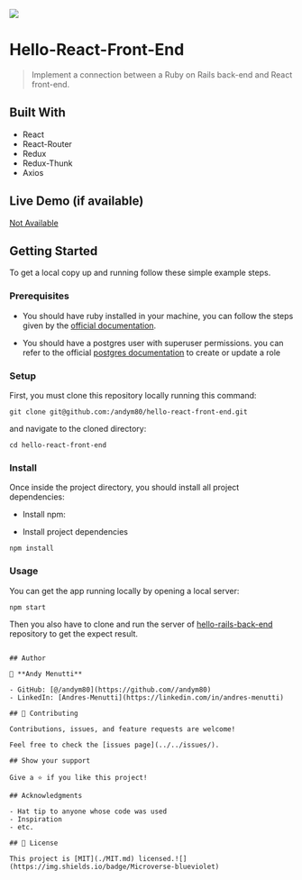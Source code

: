 ![](https://img.shields.io/badge/Microverse-blueviolet)

# Hello-React-Front-End

> Implement a connection between a Ruby on Rails back-end and React front-end.


## Built With

- React
- React-Router
- Redux
- Redux-Thunk
- Axios



## Live Demo (if available)

[Not Available](https://livedemo.com)


## Getting Started

To get a local copy up and running follow these simple example steps.

### Prerequisites

- You should have ruby installed in your machine, you can follow the steps given by the [official documentation](https://www.ruby-lang.org/en/documentation/installation/).

- You should have a postgres user with superuser permissions. you can refer to the official [postgres documentation](https://www.postgresql.org/docs/current/role-attributes.html#:~:text=To%20create%20a%20new%20database,that%20is%20already%20a%20superuser.&text=A%20role%20must%20be%20explicitly,use%20CREATE%20ROLE%20name%20CREATEDB%20.) to create or update a role

### Setup

First, you must clone this repository locally running this command:

```
git clone git@github.com:/andym80/hello-react-front-end.git
```

and navigate to the cloned directory:

```
cd hello-react-front-end
```

### Install

Once inside the project directory, you should install all project dependencies:

- Install npm:

- Install project dependencies

```
npm install
```

### Usage

You can get the app running locally by opening a local server:

```
npm start
```
Then you also have to clone and run the server of [hello-rails-back-end](https://github.com//andym80/hello-rails-back-end) repository to get the expect result.
```

## Author

👤 **Andy Menutti**

- GitHub: [@/andym80](https://github.com//andym80)
- LinkedIn: [Andres-Menutti](https://linkedin.com/in/andres-menutti)

## 🤝 Contributing

Contributions, issues, and feature requests are welcome!

Feel free to check the [issues page](../../issues/).

## Show your support

Give a ⭐️ if you like this project!

## Acknowledgments

- Hat tip to anyone whose code was used
- Inspiration
- etc.

## 📝 License

This project is [MIT](./MIT.md) licensed.![](https://img.shields.io/badge/Microverse-blueviolet)
